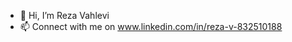 - 👋 Hi, I’m Reza Vahlevi
- 📫 Connect with me on www.linkedin.com/in/reza-v-832510188

<!---
reza0221/reza0221 is a ✨ special ✨ repository because its `README.md` (this file) appears on your GitHub profile.
You can click the Preview link to take a look at your changes.
--->
